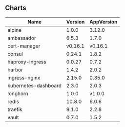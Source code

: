 ## Charts
Name | Version | AppVersion
-----|---------|-----------
alpine | 1.0.0 | 3.12.0
ambassador | 6.5.3 | 1.7.0
cert-manager | v0.16.1 | v0.16.1
consul | 0.24.1 | 1.8.2
haproxy-ingress | 0.0.27 | 0.7.2
harbor | 1.4.2 | 2.0.2
ingress-nginx | 2.15.0 | 0.35.0
kubernetes-dashboard | 2.3.0 | 2.0.3
longhorn | 1.0.0 | v1.0.0
redis | 10.8.0 | 6.0.6
traefik | 9.1.0 | 2.2.8
vault | 0.7.0 | 1.5.2
